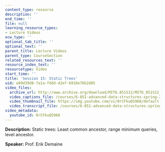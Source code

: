 ```yaml
---
content_type: resource
description: ''
end_time: ''
file: null
learning_resource_types:
- Lecture Videos
ocw_type: ''
optional_tab_title: ''
optional_text: ''
parent_title: Lecture Videos
parent_type: CourseSection
related_resources_text: ''
resource_index_text: ''
resourcetype: Video
start_time: ''
title: 'Session 15: Static Trees'
uid: e09d39d8-7a1a-fddd-42ef-b910e76b2d85
video_files:
  archive_url: http://www.archive.org/download/MIT6.851S12/MIT6_851S12_lec15_300k.mp4
  video_captions_file: /courses/6-851-advanced-data-structures-spring-2012/05849b64743b5ff99a5532c387db2ee0_0rCFkuQS968.vtt
  video_thumbnail_file: https://img.youtube.com/vi/0rCFkuQS968/default.jpg
  video_transcript_file: /courses/6-851-advanced-data-structures-spring-2012/72fb807ac52479cfe36638d046ca12d3_0rCFkuQS968.pdf
video_metadata:
  youtube_id: 0rCFkuQS968
---
```


**Description:** Static trees: Least common ancestor, range minimum queries, level ancestor.

**Speaker:** Prof. Erik Demaine



